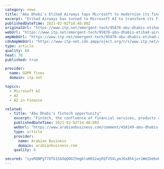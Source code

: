 ```yaml
---
category: news
title: "Abu Dhabi's Etihad Airways taps Microsoft to modernise its finance operations"
excerpt: "Etihad Airways has turned to Microsoft AI to transform its Finance Operations, which is comprised of the company’s Finance and Digital, Technology and Innovation divisions. The move saw the Abu Dhabi-based carrier work with Microsoft to modernise its payment inspection process using cognitive services."
publishedDateTime: 2021-02-02T18:40:00Z
originalUrl: "https://www.itp.net/emergent-tech/95876-abu-dhabis-etihad-airways-taps-microsoft-to-modernise-its-finance-operations"
webUrl: "https://www.itp.net/emergent-tech/95876-abu-dhabis-etihad-airways-taps-microsoft-to-modernise-its-finance-operations"
ampWebUrl: "https://www.itp.net/emergent-tech/95876-abu-dhabis-etihad-airways-taps-microsoft-to-modernise-its-finance-operations?amp"
cdnAmpWebUrl: "https://www-itp-net.cdn.ampproject.org/c/s/www.itp.net/emergent-tech/95876-abu-dhabis-etihad-airways-taps-microsoft-to-modernise-its-finance-operations?amp"
type: article
quality: 68
heat: 78
published: true

provider:
  name: GDPR fines
  domain: itp.net

topics:
  - Microsoft AI
  - AI
  - AI in Finance

related:
  - title: "Abu Dhabi's fintech opportunity"
    excerpt: "Fintech, the confluence of financial services, products and regulation with technology, is shaking up the world of finance at an unprecedented rate. From automated compliance to cross border payments, AI-driven trading algorithms and the brave new world of ..."
    publishedDateTime: 2021-02-02T14:48:00Z
    webUrl: "https://www.arabianbusiness.com/comment/458149-abu-dhabis-fintech-opportunity"
    type: article
    provider:
      name: Arabian Business
      domain: arabianbusiness.com
    quality: 4

secured: "iyeRQNPgT78fb1SbOqQOGI5mgbluHEGiwyEQfV5XLymJOx8Skju+iWmIbe6xKL42eLfjbLIcMdf0UTx4HmSC6/Ax5k+neHZyQzE2mecDNT7yN4VUkyWJvzGpSQz6yhE1euPJZ5j+JnXUC8jVrvirvIuvcS6oaR1p7AhxXJngLxaD49tDAGfrxz/tRzRx/48ERjkaA2JJoNEky5aUkJ+Zkk4IR5qOc5VUoHr2hyYlYfFeljewjxiBszU1j7YgbveF4Fxfs4nhQkvUXlyzSORT2v0loRx7M56WcsGaOsMu+4/C33cSvSfVqXZ4nqP2LC5iXwR/hqtvuVMkyaQSHqsxVPtg1aeBfKRtgHoqd4soI/M=;RdTQAA6aLVvbb8jGu1JKHA=="
---
```


